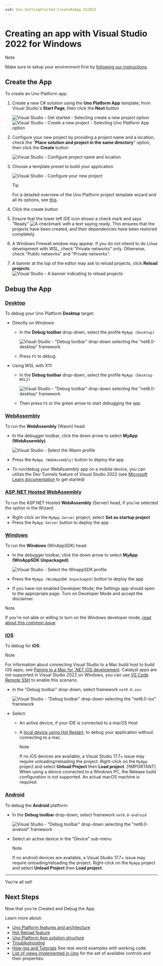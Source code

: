 ```yaml
---
uid: Uno.GettingStarted.CreateAnApp.VS2022
---
```

# Creating an app with Visual Studio 2022 for Windows

> [!NOTE]
> Make sure to setup your environment first by [following our instructions](xref:Uno.GetStarted.vs2022).

## Create the App

To create an Uno Platform app:

1. Create a new C# solution using the **Uno Platform App** template, from Visual Studio's **Start Page**, then click the **Next** button

    ![Visual Studio - Get started - Selecting `create a new project` option](Assets/tutorial01/newproject1.PNG)  
    ![Visual Studio - Create a new project - Selecting `Uno Platform App` option](Assets/tutorial01/newproject2.PNG)

1. Configure your new project by providing a project name and a location, check the "**Place solution and project in the same directory**" option, then click the **Create** button

    ![Visual Studio - Configure project name and location](Assets/tutorial01/configure-new-unoplatform-app.PNG)

1. Choose a template preset to build your application

    ![Visual Studio - Configure your new project](getting-started/wizard/assets/intro.png)

    > [!TIP]
    > For a detailed overview of the Uno Platform project template wizard and all its options, see [this](xref:Uno.GettingStarted.UsingWizard).

1. Click the create button

1. Ensure that the lower left IDE icon shows a check mark and says "Ready" ![A checkmark with a text saying ready](getting-started/wizard/assets/vs2022-ready-statusbar.png). This ensures that the projects have been created, and their dependencies have been restored completely.

1. A Windows Firewall window may appear. If you do not intend to do Linux development with WSL, check "Private networks" only. Otherwise, check "Public networks" and "Private networks".

1. A banner at the top of the editor may ask to reload projects, click **Reload projects**:  
    ![Visual Studio - A banner indicating to reload projects](Assets/quick-start/vs2022-project-reload.png)

## Debug the App

### [**Desktop**](#tab/desktop)

To debug your Uno Platform **Desktop** target:

- Directly on Windows:
  - In the **Debug toolbar** drop-down, select the profile `MyApp (Desktop)`

    ![Visual Studio - "Debug toolbar" drop-down selecting the "net8.0-desktop" framework](Assets/quick-start/net8-desktop-debug-windows.png)

  - Press `F5` to debug.

- Using WSL with X11:
  - In the **Debug toolbar** drop-down, select the profile `MyApp (Desktop WSL2)`

    ![Visual Studio - "Debug toolbar" drop-down selecting the "net8.0-desktop" framework](Assets/quick-start/net8-desktop-wsl2-debug-windows.png)

  - Then press `F5` or the green arrow to start debugging the app

### [**WebAssembly**](#tab/wasm)

To run the **WebAssembly** (Wasm) head:

- In the debugger toolbar, click the down arrow to select **MyApp (WebAssembly)**

    ![Visual Studio - Select the Wasm profile](getting-started/wizard/assets/wasm-debugger-dropdown.png)

- Press the `MyApp (WebAssembly)` button to deploy the app
- To run/debug your WebAssembly app on a mobile device, you can utilize the Dev Tunnels feature of Visual Studio 2022 (see [Microsoft Learn documentation](https://learn.microsoft.com/aspnet/core/test/dev-tunnels) to get started)

### [**ASP.NET Hosted WebAssembly**](#tab/wasm-hosted)

To run the ASP.NET Hosted **WebAssembly** (Server) head, if you've selected the option in the Wizard:

- Right-click on the `MyApp.Server` project, select **Set as startup project**
- Press the `MyApp.Server` button to deploy the app

### [**Windows**](#tab/windows)

To run the **Windows** (WinAppSDK) head:

- In the debugger toolbar, click the down arrow to select **MyApp (WinAppSDK Unpackaged)**

    ![Visual Studio - Select the WinappSDK profile](getting-started/wizard/assets/winappsdk-debugger-dropdown.png)

- Press the `MyApp (WinAppSDK Unpackaged)` button to deploy the app
- If you have not enabled Developer Mode, the Settings app should open to the appropriate page. Turn on Developer Mode and accept the disclaimer.

> [!NOTE]
> If you're not able or willing to turn on the Windows developer mode, [read about this common issue](xref:Uno.UI.CommonIssues.vs2022#unable-to-select-the-myapp-unpackaged-winappsdk-profile).

### [**iOS**](#tab/iOS)

To debug for **iOS**:

> [!NOTE]
> For information about connecting Visual Studio to a Mac build host to build iOS apps, see [Pairing to a Mac for .NET iOS development](https://learn.microsoft.com/xamarin/ios/get-started/installation/windows/connecting-to-mac/). Catalyst apps are not supported in Visual Studio 2022 on Windows, you can use [VS Code Remote SSH](xref:Uno.GetStarted.vscode) to enable this scenario.

- In the "Debug toolbar" drop-down, select framework `net8.0-ios`:

    ![Visual Studio - "Debug toolbar" drop-down selecting the "net8.0-ios" framework](Assets/quick-start/net8-ios-debug.png)

- Select:
  - An active device, if your IDE is connected to a macOS Host
  - A [local device using Hot Restart](https://learn.microsoft.com/xamarin/xamarin-forms/deploy-test/hot-restart), to debug your application without connecting to a mac

    > [!NOTE]
    > If no iOS devices are available, a Visual Studio 17.7+ issue may require unloading/reloading the project. Right-click on the `MyApp` project and select **Unload Project** then **Load project**.
    > [!IMPORTANT]
    > When using a device connected to a Windows PC, the Release build configuration is not supported. An actual macOS machine is required.

### [**Android**](#tab/Android)

To debug the **Android** platform:

- In the **Debug toolbar** drop-down, select framework `net8.0-android`

    ![Visual Studio - "Debug toolbar" drop-down selecting the "net8.0-android" framework](Assets/quick-start/net8-android-debug.png)

- Select an active device in the "Device" sub-menu
    > [!NOTE]
    > If no android devices are available, a Visual Studio 17.7+ issue may require unloading/reloading the project. Right-click on the `MyApp` project and select **Unload Project** then **Load project**.

---

You're all set!

## Next Steps

Now that you're Created and Debug the App.

Learn more about:

- [Uno Platform features and architecture](xref:Uno.GetStarted.Explore)
- [Hot Reload feature](xref:Uno.Features.HotReload)
- [Uno Platform App solution structure](xref:Uno.Development.AppStructure)
- [Troubleshooting](xref:Uno.UI.CommonIssues)
- [How-tos and Tutorials](xref:Uno.Tutorials.Intro) See real-world examples with working code.
- [List of views implemented in Uno](implemented-views.md) for the set of available controls and their properties.
